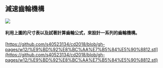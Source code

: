 ## 減速齒輪機構

![](https://github.com/scrum-1/gitbook/blob/master/ag14/assets/igsrgmport.png)

#### 利用上圖的尺寸表以及試著計算齒輪公式，來設計一系列的齒輪機構。

[https://github.com/s40523134/cd2018/blob/gh-pages/w12/%E9%BD%92%E8%BC%AA%E7%B5%84%E5%90%8812.stl](https://github.com/s40523134/cd2018/blob/gh-pages/w12/%E9%BD%92%E8%BC%AA%E7%B5%84%E5%90%8812.stl)

